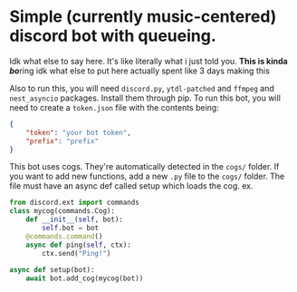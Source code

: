 # Simple (currently music-centered) discord bot with queueing.
Idk what else to say here. It's like literally what i just told you.
**This is kinda *bo***ring
idk what else to put here actually
spent like 3 days making this

Also to run this, you will need `discord.py`, `ytdl-patched` and `ffmpeg` and `nest_asyncio` packages. Install them through pip.
To run this bot, you will need to create a `token.json` file with the contents being:
```json
{ 
    "token": "your bot token",
    "prefix": "prefix"
}
```

This bot uses cogs. They're automatically detected in the `cogs/` folder. If you want to add new functions, add a new `.py` file to the `cogs/` folder. The file must have an async def called setup which loads the cog.
ex.
```python
from discord.ext import commands
class mycog(commands.Cog):
    def __init__(self, bot):
        self.bot = bot
    @commands.command()
    async def ping(self, ctx):
        ctx.send("Ping!")
    
async def setup(bot):
    await bot.add_cog(mycog(bot))
```